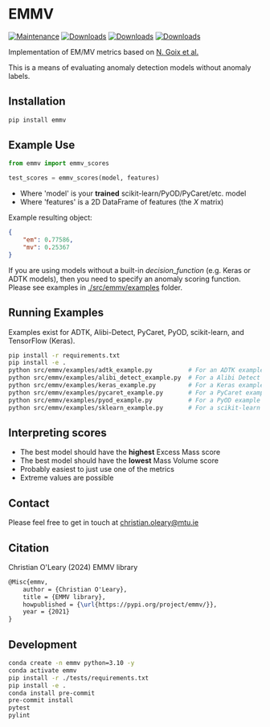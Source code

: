 # EMMV

[![Maintenance](https://img.shields.io/badge/Maintained%3F-yes-green.svg)](https://github.com/christian-oleary/emmv/graphs/commit-activity)  [![Downloads](https://pepy.tech/badge/emmv)](https://pepy.tech/project/emmv) [![Downloads](https://pepy.tech/badge/emmv/month)](https://pepy.tech/project/emmv) [![Downloads](https://pepy.tech/badge/emmv/week)](https://pepy.tech/project/emmv)

Implementation of EM/MV metrics based on [N. Goix et al.](https://github.com/ngoix/EMMV_benchmarks)

This is a means of evaluating anomaly detection models without anomaly labels.

## Installation

```bash
pip install emmv
```

## Example Use

```python
from emmv import emmv_scores

test_scores = emmv_scores(model, features)
```

- Where 'model' is your **trained** scikit-learn/PyOD/PyCaret/etc. model
- Where 'features' is a 2D DataFrame of features (the *X* matrix)

Example resulting object:

```json
{
    "em": 0.77586,
    "mv": 0.25367
}
```

If you are using models without a built-in *decision_function* (e.g. Keras or ADTK models), then you need to specify an anomaly scoring function. Please see examples in [./src/emmv/examples](https://github.com/christian-oleary/emmv/tree/master/src/emmv/examples) folder.

## Running Examples

Examples exist for ADTK, Alibi-Detect, PyCaret, PyOD, scikit-learn, and TensorFlow (Keras).

```bash
pip install -r requirements.txt
pip install -e .
python src/emmv/examples/adtk_example.py          # For an ADTK example
python src/emmv/examples/alibi_detect_example.py  # For a Alibi Detect example
python src/emmv/examples/keras_example.py         # For a Keras example
python src/emmv/examples/pycaret_example.py       # For a PyCaret example
python src/emmv/examples/pyod_example.py          # For a PyOD example
python src/emmv/examples/sklearn_example.py       # For a scikit-learn example
```

## Interpreting scores

- The best model should have the **highest** Excess Mass score
- The best model should have the **lowest** Mass Volume score
- Probably easiest to just use one of the metrics
- Extreme values are possible

## Contact

Please feel free to get in touch at <christian.oleary@mtu.ie>

## Citation

Christian O'Leary (2024) EMMV library

```latex
@Misc{emmv,
    author = {Christian O'Leary},
    title = {EMMV library},
    howpublished = {\url{https://pypi.org/project/emmv/}},
    year = {2021}
}
```

## Development

```bash
conda create -n emmv python=3.10 -y
conda activate emmv
pip install -r ./tests/requirements.txt
pip install -e .
conda install pre-commit
pre-commit install
pytest
pylint
```
